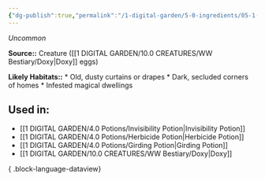 ```yaml
---
{"dg-publish":true,"permalink":"/1-digital-garden/5-0-ingredients/05-1-creatures/vial-of-doxy-eggs/","tags":["ingredient","uncommon"]}
---
```


*Uncommon*

**Source::** Creature ([[1 DIGITAL GARDEN/10.0 CREATURES/WW Bestiary/Doxy\|Doxy]] eggs)

**Likely Habitats::** * Old, dusty curtains or drapes * Dark, secluded corners of homes * Infested magical dwellings

## Used in:

- [[1 DIGITAL GARDEN/4.0 Potions/Invisibility Potion\|Invisibility Potion]]
- [[1 DIGITAL GARDEN/4.0 Potions/Herbicide Potion\|Herbicide Potion]]
- [[1 DIGITAL GARDEN/4.0 Potions/Girding Potion\|Girding Potion]]
- [[1 DIGITAL GARDEN/10.0 CREATURES/WW Bestiary/Doxy\|Doxy]]

{ .block-language-dataview}

